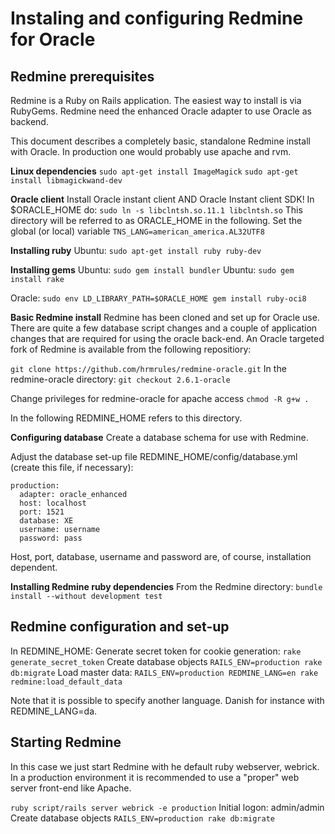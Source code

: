 Instaling and configuring Redmine for Oracle
============================================

Redmine prerequisites
---------------------
Redmine is a Ruby on Rails application. The easiest way to install is via RubyGems.
Redmine need the enhanced Oracle adapter to use Oracle as backend.

This document describes a completely basic, standalone Redmine install with Oracle.
In production one would probably use apache and rvm.

**Linux dependencies**
`sudo apt-get install ImageMagick`
`sudo apt-get install libmagickwand-dev`

**Oracle client**
Install Oracle instant client AND Oracle Instant client SDK!
In $ORACLE_HOME do: `sudo ln -s libclntsh.so.11.1 libclntsh.so`
This directory will be referred to as ORACLE_HOME in the following.
Set the global (or local) variable `TNS_LANG=american_america.AL32UTF8`

**Installing ruby**
Ubuntu: `sudo apt-get install ruby ruby-dev` 

**Installing gems**
Ubuntu: `sudo gem install bundler`
Ubuntu: `sudo gem install rake`

Oracle:
`sudo env LD_LIBRARY_PATH=$ORACLE_HOME gem install ruby-oci8`

**Basic Redmine install**
Redmine has been cloned and set up for Oracle use.
There are quite a few database script changes and a couple of application
changes that are required for using the oracle back-end. An Oracle targeted
fork of Redmine is available from the following repositiory:

`git clone https://github.com/hrmrules/redmine-oracle.git`
In the redmine-oracle directory: `git checkout 2.6.1-oracle`

Change privileges for redmine-oracle for apache access
`chmod -R g+w .`

In the following REDMINE_HOME refers to this directory.

**Configuring database**
Create a database schema for use with Redmine.

Adjust the database set-up file REDMINE_HOME/config/database.yml (create this file, if necessary):
```
production:
  adapter: oracle_enhanced
  host: localhost
  port: 1521
  database: XE
  username: username
  password: pass
```
Host, port, database, username and password are, of course, installation dependent.

**Installing Redmine ruby dependencies**
From the Redmine directory:
`bundle install --without development test`


Redmine configuration and set-up
--------------------------------
In REDMINE_HOME:
Generate secret token for cookie generation: `rake generate_secret_token`
Create database objects `RAILS_ENV=production rake db:migrate`
Load master data: `RAILS_ENV=production REDMINE_LANG=en rake redmine:load_default_data`

Note that it is possible to specify another language. Danish for instance with REDMINE_LANG=da.

Starting Redmine
----------------
In this case we just start Redmine with he default ruby webserver, webrick. In a production environment
it is recommended to use a "proper" web server front-end like Apache.

`ruby script/rails server webrick -e production`
Initial logon: admin/admin
Create database objects `RAILS_ENV=production rake db:migrate`

